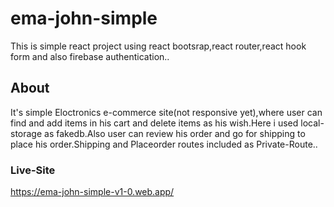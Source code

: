 # ema-john-simple

This is simple react project using react bootsrap,react router,react hook form and also firebase authentication..

## About

It's simple Eloctronics e-commerce site(not responsive yet),where user can find and add items in his cart and delete items as his wish.Here i used local-storage as fakedb.Also user can review his order and go for shipping to place his order.Shipping and Placeorder routes included as Private-Route..

### Live-Site

https://ema-john-simple-v1-0.web.app/
